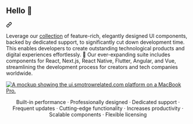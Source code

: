 <div class="markdown-heading" dir="auto"><h2 class="heading-element" dir="auto">Hello 👋</h2><a id="user-content-hello-" class="anchor" aria-label="Permalink: Hello 👋" href="#hello-"><svg class="octicon octicon-link" viewBox="0 0 16 16" version="1.1" width="16" height="16" aria-hidden="true"><path d="m7.775 3.275 1.25-1.25a3.5 3.5 0 1 1 4.95 4.95l-2.5 2.5a3.5 3.5 0 0 1-4.95 0 .751.751 0 0 1 .018-1.042.751.751 0 0 1 1.042-.018 1.998 1.998 0 0 0 2.83 0l2.5-2.5a2.002 2.002 0 0 0-2.83-2.83l-1.25 1.25a.751.751 0 0 1-1.042-.018.751.751 0 0 1-.018-1.042Zm-4.69 9.64a1.998 1.998 0 0 0 2.83 0l1.25-1.25a.751.751 0 0 1 1.042.018.751.751 0 0 1 .018 1.042l-1.25 1.25a3.5 3.5 0 1 1-4.95-4.95l2.5-2.5a3.5 3.5 0 0 1 4.95 0 .751.751 0 0 1-.018 1.042.751.751 0 0 1-1.042.018 1.998 1.998 0 0 0-2.83 0l-2.5 2.5a1.998 1.998 0 0 0 0 2.83Z"></path></svg></a></div>
<p dir="auto">Leverage our <a href="https://ui.smotrowrelated.com/components">collection</a> of feature-rich, elegantly designed UI components, backed by dedicated support, to significantly cut down development time. This enables developers to create outstanding technological products and digital experiences effortlessly. 🤩 Our ever-expanding suite includes components for React, Next.js, React Native, Flutter, Angular, and Vue, streamlining the development process for creators and tech companies worldwide.</p>
<p dir="auto"><a target="_blank" rel="noopener noreferrer nofollow" href="https://private-user-images.githubusercontent.com/112177979/318012945-993ac289-cffb-4158-972e-df23184b4abd.jpg?jwt=eyJhbGciOiJIUzI1NiIsInR5cCI6IkpXVCJ9.eyJpc3MiOiJnaXRodWIuY29tIiwiYXVkIjoicmF3LmdpdGh1YnVzZXJjb250ZW50LmNvbSIsImtleSI6ImtleTUiLCJleHAiOjE3MTE3MDUzNTgsIm5iZiI6MTcxMTcwNTA1OCwicGF0aCI6Ii8xMTIxNzc5NzkvMzE4MDEyOTQ1LTk5M2FjMjg5LWNmZmItNDE1OC05NzJlLWRmMjMxODRiNGFiZC5qcGc_WC1BbXotQWxnb3JpdGhtPUFXUzQtSE1BQy1TSEEyNTYmWC1BbXotQ3JlZGVudGlhbD1BS0lBVkNPRFlMU0E1M1BRSzRaQSUyRjIwMjQwMzI5JTJGdXMtZWFzdC0xJTJGczMlMkZhd3M0X3JlcXVlc3QmWC1BbXotRGF0ZT0yMDI0MDMyOVQwOTM3MzhaJlgtQW16LUV4cGlyZXM9MzAwJlgtQW16LVNpZ25hdHVyZT05YjRmMGQ4MjE4ODViYTZmNGMyMDExYmVjM2YxNTZkNjRjYzk0OWY2MDYyYjBjNDMyYTA4ZDAzMGMzODk0YTBmJlgtQW16LVNpZ25lZEhlYWRlcnM9aG9zdCZhY3Rvcl9pZD0wJmtleV9pZD0wJnJlcG9faWQ9MCJ9.0rWJLX_AmnY5Ai7_fA4G6vK8tCLOCdzoHZvxGinfSqg"><img src="https://private-user-images.githubusercontent.com/112177979/318012945-993ac289-cffb-4158-972e-df23184b4abd.jpg?jwt=eyJhbGciOiJIUzI1NiIsInR5cCI6IkpXVCJ9.eyJpc3MiOiJnaXRodWIuY29tIiwiYXVkIjoicmF3LmdpdGh1YnVzZXJjb250ZW50LmNvbSIsImtleSI6ImtleTUiLCJleHAiOjE3MTE3MDUzNTgsIm5iZiI6MTcxMTcwNTA1OCwicGF0aCI6Ii8xMTIxNzc5NzkvMzE4MDEyOTQ1LTk5M2FjMjg5LWNmZmItNDE1OC05NzJlLWRmMjMxODRiNGFiZC5qcGc_WC1BbXotQWxnb3JpdGhtPUFXUzQtSE1BQy1TSEEyNTYmWC1BbXotQ3JlZGVudGlhbD1BS0lBVkNPRFlMU0E1M1BRSzRaQSUyRjIwMjQwMzI5JTJGdXMtZWFzdC0xJTJGczMlMkZhd3M0X3JlcXVlc3QmWC1BbXotRGF0ZT0yMDI0MDMyOVQwOTM3MzhaJlgtQW16LUV4cGlyZXM9MzAwJlgtQW16LVNpZ25hdHVyZT05YjRmMGQ4MjE4ODViYTZmNGMyMDExYmVjM2YxNTZkNjRjYzk0OWY2MDYyYjBjNDMyYTA4ZDAzMGMzODk0YTBmJlgtQW16LVNpZ25lZEhlYWRlcnM9aG9zdCZhY3Rvcl9pZD0wJmtleV9pZD0wJnJlcG9faWQ9MCJ9.0rWJLX_AmnY5Ai7_fA4G6vK8tCLOCdzoHZvxGinfSqg" alt="A mockup showing the ui.smotrowrelated.com platform on a MacBook Pro." style="max-width: 100%;"></a></p>
<p align="center">
  <span>Built-in performance</span>
  ·
  <span>Professionally designed</span>
  ·
  <span>Dedicated support</span>
  ·
  <span>Frequent updates</span>
  ·
  <span>Cutting-edge functionality</span>
  ·
  <span>Increases productivity</span>
  ·
  <span>Scalable components</span>
  ·
  <span>Flexible licensing</span>
</p>
